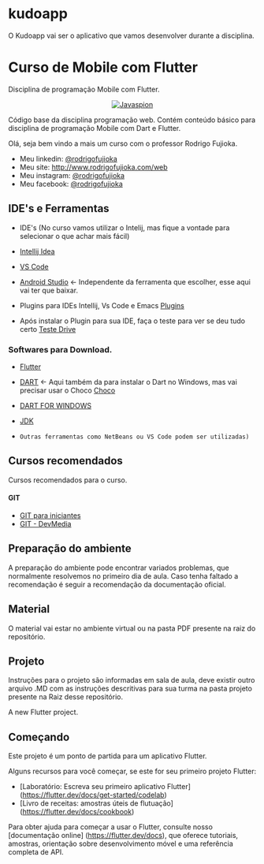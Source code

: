 # kudoapp

O Kudoapp vai ser o aplicativo que vamos desenvolver durante a disciplina. 

# Curso de Mobile com Flutter
Disciplina de programação Mobile com Flutter. 


<p align="center">	
<a href="http://www.rodrigofujioka.com/" target="_blank"><img src="https://github.com/rodrigofujioka/javabasico/blob/master/resources/javaspion.png" alt="Javaspion" /></a>
</p>
     
Código base da disciplina programação web. 
Contém conteúdo básico para disciplina de programação Mobile com  Dart e Flutter. 


Olá, seja bem vindo a mais um curso com o professor Rodrigo Fujioka. 

* Meu linkedin: [@rodrigofujioka](https://www.linkedin.com/in/rodrigofujioka/)
* Meu site: http://www.rodrigofujioka.com/web
* Meu instagram: [@rodrigofujioka](https://www.instagram.com/rodrigofujioka) 
* Meu facebook: [@rodrigofujioka](https://www.facebook.com/rodrigofujioka)

## IDE's e Ferramentas 

* IDE's (No curso vamos utilizar o Intelij, mas fique a vontade para selecionar o que achar mais fácil)
- [Intellij Idea](https://www.jetbrains.com/idea/) 
- [VS Code](https://code.visualstudio.com/)
- [Android Studio](https://developer.android.com/studio)  <- Independente da ferramenta que escolher, esse aqui vai ter que baixar. 

- Plugins para IDEs Intellij, Vs Code e Emacs [Plugins](https://flutter.dev/docs/get-started/editor?)
- Após instalar o Plugin para sua IDE, faça o teste para ver se deu tudo certo [Teste Drive]( https://flutter.dev/docs/get-started/test-drive?tab=androidstudio) 

### Softwares para Download. 

- [Flutter](https://flutter.dev/docs/get-started/install)
- [DART](https://dart.dev/get-dart)  <- Aqui também da para instalar o Dart no Windows, mas vai precisar usar o Choco [Choco](https://chocolatey.org/)
- [DART FOR WINDOWS](http://gekorm.com/dart-windows/)
- [JDK](https://jdk.java.net/java-se-ri/11)

- ```Outras ferramentas como NetBeans ou VS Code podem ser utilizadas)```

## Cursos recomendados

Cursos recomendados para o curso. 

#### GIT
- [GIT para iniciantes](https://www.udemy.com/git-e-github-para-iniciantes/)
- [GIT - DevMedia](https://www.devmedia.com.br/guia/git-e-github/37585)


## Preparação do ambiente

A preparação do ambiente pode encontrar variados problemas, que normalmente resolvemos no primeiro dia de aula. Caso tenha faltado a recomendação é seguir a recomendação da documentação oficial. 

## Material
 
 O material vai estar no ambiente virtual ou na pasta PDF presente na raiz do repositório. 

## Projeto
Instruções para o projeto são informadas em sala de aula, deve existir outro arquivo .MD com as 
instruções descritivas para sua turma na pasta projeto presente na Raiz desse repositório. 



A new Flutter project.

## Começando

Este projeto é um ponto de partida para um aplicativo Flutter.

Alguns recursos para você começar, se este for seu primeiro projeto Flutter:

- [Laboratório: Escreva seu primeiro aplicativo Flutter] (https://flutter.dev/docs/get-started/codelab)
- [Livro de receitas: amostras úteis de flutuação] (https://flutter.dev/docs/cookbook)

Para obter ajuda para começar a usar o Flutter, consulte nosso
[documentação online] (https://flutter.dev/docs), que oferece tutoriais,
amostras, orientação sobre desenvolvimento móvel e uma referência completa de API.
